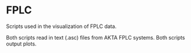 # FPLC
Scripts used in the visualization of FPLC data.

Both scripts read in text (.asc) files from AKTA FPLC systems.
Both scripts output plots.
